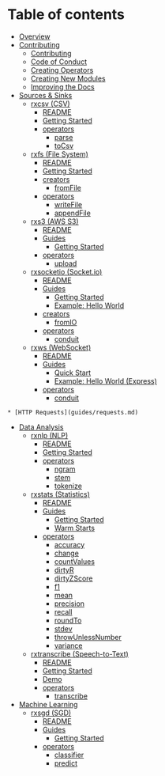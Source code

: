 # Table of contents

* [Overview](../README.md)
* [Contributing](contributing/README.md)
  * [Contributing](../CONTRIBUTING.md)
  * [Code of Conduct](contributing/code_of_conduct.md)
  * [Creating Operators](contributing/creating_operators.md)
  * [Creating New Modules](contributing/creating_new_modules.md)
  * [Improving the Docs](contributing/improving_docs.md)
* [Sources & Sinks]()
  * [rxcsv (CSV)](../packages/rxcsv/README.md)
    * [README](../packages/rxcsv/README.md)
    * [Getting Started](packages/rxcsv/guides/getting_started.md)
    * [operators]()
      * [parse](packages/rxcsv/operators/parse.md)
      * [toCsv](packages/rxcsv/operators/toCsv.md)
  * [rxfs (File System)](../packages/rxfs/README.md)
    * [README](../packages/rxfs/README.md)
    * [Getting Started](packages/rxfs/guides/getting_started.md)
    * [creators]()
      * [fromFile](packages/rxfs/creators/fromFile.md)
    * [operators]()
      * [writeFile](packages/rxfs/operators/writeFile.md)
      * [appendFile](packages/rxfs/operators/appendFile.md)
  * [rxs3 (AWS S3)](../packages/rxs3/README.md)
    * [README](../packages/rxs3/README.md)
    * [Guides]()
      * [Getting Started](packages/rxs3/Guides/GettingStarted.md)
    * [operators]()
      * [upload](packages/rxs3/operators/upload.md)
  * [rxsocketio (Socket.io)](../packages/rxsocketio/README.md)
    * [README](../packages/rxsocketio/README.md)
    * [Guides]()
      * [Getting Started](packages/rxsocketio/guides/getting_started.md)
      * [Example: Hello World](packages/rxsocketio/guides/demo.md)
    * [creators]()
      * [fromIO](packages/rxsocketio/creators/fromIO.md)
    * [operators]()
      * [conduit](packages/rxsocketio/operators/conduit.md)
  * [rxws (WebSocket)](../packages/rxws/README.md)
    * [README](../packages/rxws/README.md)
    * [Guides](packages/rxws/Guides/README.md)
      * [Quick Start](packages/rxws/Guides/GettingStarted.md)
      * [Example: Hello World (Express)](packages/rxws/Examples/express.md)
    <!-- * [creators](packages/rxws/creators/README.md) -->
      <!-- * [ws](packages/rxws/creators/ws.md) -->
    * [operators](packages/rxws/operators/README.md)
      <!-- * [broadcast](packages/rxws/operators/broadcast.md) -->
      * [conduit](packages/rxws/operators/conduit.md)
<!--       * [client](packages/rxws/operators/client.md)
      * [connections](packages/rxws/operators/connections.md)
      * [disconnections](packages/rxws/operators/disconnections.md)
      * [messages](packages/rxws/operators/messages.md) -->
    * [HTTP Requests](guides/requests.md)
* [Data Analysis]()
  * [rxnlp (NLP)](../packages/rxnlp/README.md)
    * [README](../packages/rxnlp/README.md)
    * [Getting Started](packages/rxnlp/getting_started.md)
    * [operators]()
      * [ngram](packages/rxnlp/operators/ngram.md)
      * [stem](packages/rxnlp/operators/stem.md)
      * [tokenize](packages/rxnlp/operators/tokenize.md)
      <!-- * [tfidf](packages/rxnlp/operators/tfidf.md) -->
  * [rxstats (Statistics)](../packages/rxstats/README.md)
    * [README](../packages/rxstats/README.md)
    * [Guides]()
      * [Getting Started](packages/rxstats/GettingStarted.md)
      * [Warm Starts](packages/rxstats/Guides/WarmStarts.md)
    * [operators](packages/rxstats/operators/README.md)
      * [accuracy](packages/rxstats/operators/accuracy.md)
      * [change](packages/rxstats/operators/change.md)
      * [countValues](packages/rxstats/operators/countValues.md)
      * [dirtyR](packages/rxstats/operators/dirtyR.md)
      * [dirtyZScore](packages/rxstats/operators/dirtyZScore.md)
      * [f1](packages/rxstats/operators/f1.md)
      * [mean](packages/rxstats/operators/mean.md)
      * [precision](packages/rxstats/operators/precision.md)
      * [recall](packages/rxstats/operators/recall.md)
      * [roundTo](packages/rxstats/operators/roundto.md)
      * [stdev](packages/rxstats/operators/stdev.md)
      * [throwUnlessNumber](packages/rxstats/operators/throwUnlessNumber.md)
      * [variance](packages/rxstats/operators/variance.md)
  * [rxtranscribe (Speech-to-Text)](../packages/rxtranscribe/README.md)
    * [README](../packages/rxtranscribe/README.md)
    * [Getting Started](packages/rxtranscribe/guides/getting_started.md)
    * [Demo](packages/rxtranscribe/guides/demo.md)
    * [operators](packages/rxtranscribe/operators/README.md)
      * [transcribe](packages/rxtranscribe/operators/transcribe.md)
* [Machine Learning]()
  * [rxsgd (SGD)](../packages/rxsgd/README.md)
    * [README](../packages/rxsgd/README.md)
    * [Guides]()
      * [Getting Started](packages/rxsgd/guides/getting_started.md)
    * [operators]()
      * [classifier](packages/rxsgd/operators/classifier.md)
      * [predict](packages/rxsgd/operators/predict.md)



